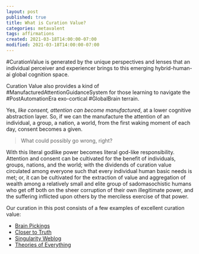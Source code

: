 ```yaml
---
layout: post
published: true
title: What is Curation Value?
categories: metavalent
tags: affirmations
created: 2021-03-18T14:00:00-07:00
modified: 2021-03-18T14:00:00-07:00
---
```


#CurationValue is generated by the unique perspectives and lenses that an individual perceiver and experiencer brings to this emerging hybrid-human-ai global cognition space.

Curation Value also provides a kind of #ManufacturedAttentionGuidanceSystem
for those learning to navigate the #PostAutomationEra exo-cortical #GlobalBrain terrain. 

Yes, _like consent, attention can become manufactured_, at a lower cognitive abstraction layer. So, if we can the manufacture the attention of an individual, a group, a nation, a world, from the first waking moment of each day, consent becomes a given.

> What could possibly go wrong, right?

With this literal godlike power becomes literal god-like responsibility. Attention and consent can be cultivated for the benefit of individuals, groups, nations, and the world; with the dividends of curation value circulated among everyone such that every individual human basic needs is met; or, it can be cultivated for the extraction of value and aggregation of wealth among a relatively small and elite group of sadomasochistic humans who get off both on the sheer corruption of their own illegitimate power, and the suffering inflicted upon others by the merciless exercise of that power.

Our curation in this post consists of a few examples of excellent curation value:

* [Brain Pickings](https://BrainPickings.org)
* [Closer to Truth](https://CloserToTruth.com)
* [Singularity Weblog](https://SingularityWeblog.com)
* [Theories of Everything](https://CurtJaimungal.podbean.com)